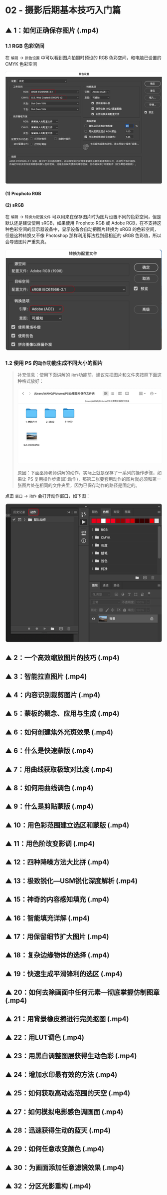 # 02 - 摄影后期基本技巧入门篇



## ▲ 1：如何正确保存图片 (.mp4)

### 1.1 RGB 色彩空间

在 `编辑` -> `颜色设置` 中可以看到图片拍摄时预设的 RGB 色彩空间，和电脑已设置的 CMYK 色彩空间

<img src="readme.assets/image-20230213215505985.png" alt="image-20230213215505985" style="zoom:50%;" />

#### (1) Prophoto RGB

#### (2) sRGB

在 `编辑` -> `转换为配置文件` 可以用来在保存图片时为图片设置不同的色彩空间，但是默认还是建议使用 sRGB，如果使用 Prophoto RGB 或 Adobe RGB，在不支持这种色彩空间的显示器设备中，显示设备会自动把图片转换为 sRGB 的色彩空间，但是这种转换又不像 Photoshop 那样利用算法找到最相近的 sRGB 色彩值，所以会导致图片严重失真。

<img src="readme.assets/image-20230213215916138.png" alt="image-20230213215916138" style="zoom:50%;" />

### 1.2 使用 PS 的`动作`功能生成不同大小的图片

> 补充信息：使用下面讲解的 `动作`功能前，建议先把图片和文件夹按照下面这种格式放好：
>
> <img src="readme.assets/image-20230213213748239.png" alt="image-20230213213748239" style="zoom:50%;" />
>
> 原因：下面巫师老师讲解的动作，实际上就是保存了一系列的操作步骤，如果让 PS 复用操作步骤(即:动作)，那第二张要套用动作的图片就必须和第一张图片处在相同的文件夹里，因为已保存动作的路径是固定的。

点击 `窗口` -> `动作` 会打开动作窗口，如下图：

<img src="readme.assets/image-20230213154708937.png" alt="image-20230213154708937" style="zoom:50%;" />

## ▲ 2：一个高效缩放图片的技巧 (.mp4)



## ▲ 3：智能拉直图片 (.mp4)



## ▲ 4：内容识别裁剪图片 (.mp4)



## ▲ 5：蒙板的概念、应用与生成 (.mp4)



## ▲ 6：如何创建焦外光斑效果 (.mp4)



## ▲ 6：什么是快速蒙版 (.mp4)



## ▲ 7：用曲线获取极致对比度 (.mp4)



## ▲ 8：如何用曲线调色 (.mp4)



## ▲ 9：什么是剪贴蒙版 (.mp4)



## ▲ 10：用色彩范围建立选区和蒙版 (.mp4)



## ▲ 11：用色阶改变影调 (.mp4)



## ▲ 12：四种降噪方法大比拼 (.mp4)



## ▲ 13：极致锐化—USM锐化深度解析 (.mp4)



## ▲ 15：神奇的内容感知填充 (.mp4)



## ▲ 16：智能填充详解 (.mp4)



## ▲ 17：用保留细节扩大图片 (.mp4)



## ▲ 18：复杂边缘物体的选择 (.mp4)



## ▲ 19：快速生成平滑锋利的选区 (.mp4)



## ▲ 20：如何去除画面中任何元素—彻底掌握仿制图章 (.mp4)



## ▲ 21：用背景橡皮擦进行完美抠图 (.mp4)



## ▲ 22：用LUT调色 (.mp4)



## ▲ 23：用黑白调整图层获得生动色彩 (.mp4)



## ▲ 24：增加水印最有效的方法 (.mp4)



## ▲ 25：如何获取高动态范围的天空 (.mp4)



## ▲ 27：如何模拟电影感色调画面 (.mp4)



## ▲ 28：迅速获得生动的蓝天 (.mp4)



## ▲ 29：如何任意改变颜色 (.mp4)



## ▲ 30：为画面添加任意滤镜效果 (.mp4)



## ▲ 32：分区光影重构 (.mp4)

